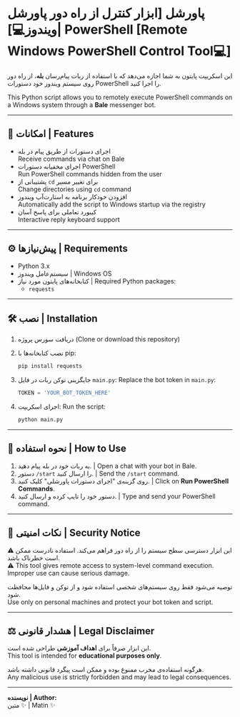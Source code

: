 
# پاورشل [ابزار کنترل از راه دور پاورشل ویندوز💻]| PowerShell [Remote Windows PowerShell Control Tool💻]


این اسکریپت پایتون به شما اجازه می‌دهد که با استفاده از ربات پیام‌رسان **بله**، از راه دور روی سیستم ویندوز خود دستورات PowerShell را اجرا کنید.

This Python script allows you to remotely execute PowerShell commands on a Windows system through a **Bale** messenger bot.

---

## 📌 امکانات | Features

- اجرای دستورات از طریق پیام در بله  
  Receive commands via chat on Bale  
- اجرای مخفیانه دستورات PowerShell  
  Run PowerShell commands hidden from the user  
- پشتیبانی از `cd` برای تغییر مسیر  
  Change directories using `cd` command  
- افزودن خودکار برنامه به استارت‌آپ ویندوز  
  Automatically add the script to Windows startup via the registry  
- کیبورد تعاملی برای پاسخ آسان  
  Interactive reply keyboard support  

---

## ⚙️ پیش‌نیازها | Requirements

- Python 3.x
- سیستم‌عامل ویندوز | Windows OS
- کتابخانه‌های پایتون مورد نیاز | Required Python packages:
  - `requests`

---

## 🛠️ نصب | Installation

1. دریافت سورس پروژه (Clone or download this repository)

2. نصب کتابخانه‌ها با pip:
   ```bash
   pip install requests
   ```

3. جایگزینی توکن ربات در فایل `main.py`:
   Replace the bot token in `main.py`:
   ```python
   TOKEN = 'YOUR_BOT_TOKEN_HERE'
   ```

4. اجرای اسکریپت:
   Run the script:
   ```bash
   python main.py
   ```

---

## 🚀 نحوه استفاده | How to Use

1. به ربات خود در بله پیام دهید. | Open a chat with your bot in Bale.
2. دستور `/start` را ارسال کنید. | Send the `/start` command.
3. روی گزینه‌ی "اجرای دستورات پاورشلی" کلیک کنید. | Click on **Run PowerShell Commands**.
4. دستور خود را تایپ کرده و ارسال کنید. | Type and send your PowerShell command.

---

## 🔐 نکات امنیتی | Security Notice

⚠️ این ابزار دسترسی سطح سیستم را از راه دور فراهم می‌کند. استفاده نادرست ممکن است خطرناک باشد.  
⚠️ This tool gives remote access to system-level command execution. Improper use can cause serious damage.

توصیه می‌شود فقط روی سیستم‌های شخصی استفاده شود و از توکن و فایل‌ها محافظت شود.  
Use only on personal machines and protect your bot token and script.

---

## ⚖️ هشدار قانونی | Legal Disclaimer

این ابزار صرفاً برای **اهداف آموزشی** طراحی شده است.  
This tool is intended for **educational purposes only**.

هرگونه استفاده‌ی مخرب ممنوع بوده و ممکن است پیگرد قانونی داشته باشد.  
Any malicious use is strictly forbidden and may lead to legal consequences.

---

**نویسنده | Author:**  
متین ✨ | Matin ✨
